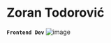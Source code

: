 # Zoran Todorović
**`Frontend Dev`**
![image]({https://img.shields.io/badge/HTML5-E34F26?style=for-the-badge&logo=html5&logoColor=white})

